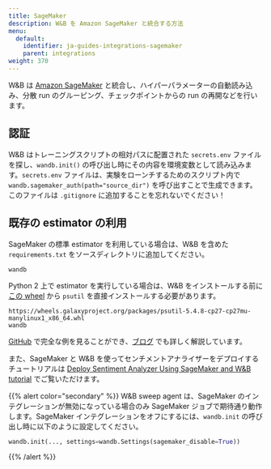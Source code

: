 ```yaml
---
title: SageMaker
description: W&B を Amazon SageMaker と統合する方法
menu:
  default:
    identifier: ja-guides-integrations-sagemaker
    parent: integrations
weight: 370
---
```


W&B は [Amazon SageMaker](https://aws.amazon.com/sagemaker/) と統合し、ハイパーパラメーターの自動読み込み、分散 run のグルーピング、チェックポイントからの run の再開などを行います。

## 認証

W&B はトレーニングスクリプトの相対パスに配置された `secrets.env` ファイルを探し、`wandb.init()` の呼び出し時にその内容を環境変数として読み込みます。`secrets.env` ファイルは、実験をローンチするためのスクリプト内で `wandb.sagemaker_auth(path="source_dir")` を呼び出すことで生成できます。このファイルは `.gitignore` に追加することを忘れないでください！

## 既存の estimator の利用

SageMaker の標準 estimator を利用している場合は、W&B を含めた `requirements.txt` をソースディレクトリに追加してください。

```text
wandb
```

Python 2 上で estimator を実行している場合は、W&B をインストールする前に [この wheel](https://pythonwheels.com) から `psutil` を直接インストールする必要があります。

```text
https://wheels.galaxyproject.org/packages/psutil-5.4.8-cp27-cp27mu-manylinux1_x86_64.whl
wandb
```

[GitHub](https://github.com/wandb/examples/tree/master/examples/pytorch/pytorch-cifar10-sagemaker) で完全な例を見ることができ、[ブログ](https://wandb.ai/site/articles/running-sweeps-with-sagemaker) でも詳しく解説しています。

また、SageMaker と W&B を使ってセンチメントアナライザーをデプロイするチュートリアルは [Deploy Sentiment Analyzer Using SageMaker and W&B tutorial](https://wandb.ai/authors/sagemaker/reports/Deploy-Sentiment-Analyzer-Using-SageMaker-and-W-B--VmlldzoxODA1ODE) でご覧いただけます。

{{% alert color="secondary" %}}
W&B sweep agent は、SageMaker のインテグレーションが無効になっている場合のみ SageMaker ジョブで期待通り動作します。SageMaker インテグレーションをオフにするには、`wandb.init` の呼び出し時に以下のように設定してください。

```python
wandb.init(..., settings=wandb.Settings(sagemaker_disable=True))
```
{{% /alert %}}
